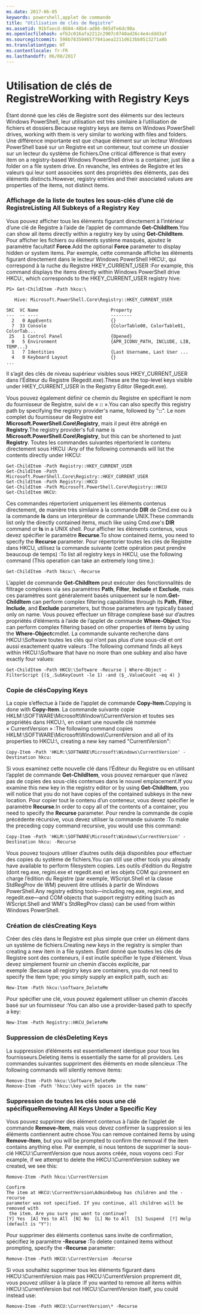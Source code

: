 ```yaml
---
ms.date: 2017-06-05
keywords: powershell,applet de commande
title: "Utilisation de clés de Registre"
ms.assetid: 91bfaecd-8684-48b4-ad86-065dfe6dc90a
ms.openlocfilehash: efb2c016afa2212c2907c0740ad26c4e4cddd3af
ms.sourcegitcommit: 598b7835046577841aea2211d613bb8513271a8b
ms.translationtype: HT
ms.contentlocale: fr-FR
ms.lasthandoff: 06/08/2017
---
```

# <a name="working-with-registry-keys"></a><span data-ttu-id="e63b9-103">Utilisation de clés de Registre</span><span class="sxs-lookup"><span data-stu-id="e63b9-103">Working with Registry Keys</span></span>
<span data-ttu-id="e63b9-104">Étant donné que les clés de Registre sont des éléments sur des lecteurs Windows PowerShell, leur utilisation est très similaire à l’utilisation de fichiers et dossiers.</span><span class="sxs-lookup"><span data-stu-id="e63b9-104">Because registry keys are items on Windows PowerShell drives, working with them is very similar to working with files and folders.</span></span> <span data-ttu-id="e63b9-105">Une différence importante est que chaque élément sur un lecteur Windows PowerShell basé sur un Registre est un conteneur, tout comme un dossier sur un lecteur du système de fichiers.</span><span class="sxs-lookup"><span data-stu-id="e63b9-105">One critical difference is that every item on a registry-based Windows PowerShell drive is a container, just like a folder on a file system drive.</span></span> <span data-ttu-id="e63b9-106">En revanche, les entrées de Registre et les valeurs qui leur sont associées sont des propriétés des éléments, pas des éléments distincts.</span><span class="sxs-lookup"><span data-stu-id="e63b9-106">However, registry entries and their associated values are properties of the items, not distinct items.</span></span>

### <a name="listing-all-subkeys-of-a-registry-key"></a><span data-ttu-id="e63b9-107">Affichage de la liste de toutes les sous-clés d’une clé de Registre</span><span class="sxs-lookup"><span data-stu-id="e63b9-107">Listing All Subkeys of a Registry Key</span></span>
<span data-ttu-id="e63b9-108">Vous pouvez afficher tous les éléments figurant directement à l’intérieur d’une clé de Registre à l’aide de l’applet de commande **Get-ChildItem**.</span><span class="sxs-lookup"><span data-stu-id="e63b9-108">You can show all items directly within a registry key by using **Get-ChildItem**.</span></span> <span data-ttu-id="e63b9-109">Pour afficher les fichiers ou éléments système masqués, ajoutez le paramètre facultatif **Force**.</span><span class="sxs-lookup"><span data-stu-id="e63b9-109">Add the optional **Force** parameter to display hidden or system items.</span></span> <span data-ttu-id="e63b9-110">Par exemple, cette commande affiche les éléments figurant directement dans le lecteur Windows PowerShell HKCU:, qui correspond à la ruche du Registre HKEY_CURRENT_USER :</span><span class="sxs-lookup"><span data-stu-id="e63b9-110">For example, this command displays the items directly within Windows PowerShell drive HKCU:, which corresponds to the HKEY_CURRENT_USER registry hive:</span></span>

```
PS> Get-ChildItem -Path hkcu:\

   Hive: Microsoft.PowerShell.Core\Registry::HKEY_CURRENT_USER

SKC  VC Name                           Property
---  -- ----                           --------
  2   0 AppEvents                      {}
  7  33 Console                        {ColorTable00, ColorTable01, ColorTab...
 25   1 Control Panel                  {Opened}
  0   5 Environment                    {APR_ICONV_PATH, INCLUDE, LIB, TEMP...}
  1   7 Identities                     {Last Username, Last User ...
  4   0 Keyboard Layout                {}
...
```

<span data-ttu-id="e63b9-111">Il s’agit des clés de niveau supérieur visibles sous HKEY_CURRENT_USER dans l’Éditeur du Registre (Regedit.exe).</span><span class="sxs-lookup"><span data-stu-id="e63b9-111">These are the top-level keys visible under HKEY_CURRENT_USER in the Registry Editor (Regedit.exe).</span></span>

<span data-ttu-id="e63b9-112">Vous pouvez également définir ce chemin du Registre en spécifiant le nom du fournisseur de Registre, suivi de « **::** ».</span><span class="sxs-lookup"><span data-stu-id="e63b9-112">You can also specify this registry path by specifying the registry provider's name, followed by "**::**".</span></span> <span data-ttu-id="e63b9-113">Le nom complet du fournisseur de Registre est **Microsoft.PowerShell.Core\\Registry**, mais il peut être abrégé en **Registry**.</span><span class="sxs-lookup"><span data-stu-id="e63b9-113">The registry provider's full name is **Microsoft.PowerShell.Core\\Registry**, but this can be shortened to just **Registry**.</span></span> <span data-ttu-id="e63b9-114">Toutes les commandes suivantes répertorient le contenu directement sous HKCU :</span><span class="sxs-lookup"><span data-stu-id="e63b9-114">Any of the following commands will list the contents directly under HKCU:</span></span>

```
Get-ChildItem -Path Registry::HKEY_CURRENT_USER
Get-ChildItem -Path Microsoft.PowerShell.Core\Registry::HKEY_CURRENT_USER
Get-ChildItem -Path Registry::HKCU
Get-ChildItem -Path Microsoft.PowerShell.Core\Registry::HKCU
Get-ChildItem HKCU:
```

<span data-ttu-id="e63b9-115">Ces commandes répertorient uniquement les éléments contenus directement, de manière très similaire à la commande **DIR** de Cmd.exe ou à la commande **ls** dans un interpréteur de commande UNIX.</span><span class="sxs-lookup"><span data-stu-id="e63b9-115">These commands list only the directly contained items, much like using Cmd.exe's **DIR** command or **ls** in a UNIX shell.</span></span> <span data-ttu-id="e63b9-116">Pour afficher les éléments contenus, vous devez spécifier le paramètre **Recurse**.</span><span class="sxs-lookup"><span data-stu-id="e63b9-116">To show contained items, you need to specify the **Recurse** parameter.</span></span> <span data-ttu-id="e63b9-117">Pour répertorier toutes les clés de Registre dans HKCU, utilisez la commande suivante (cette opération peut prendre beaucoup de temps) :</span><span class="sxs-lookup"><span data-stu-id="e63b9-117">To list all registry keys in HKCU, use the following command (This operation can take an extremely long time.):</span></span>

```
Get-ChildItem -Path hkcu:\ -Recurse
```

<span data-ttu-id="e63b9-118">L’applet de commande **Get-ChildItem** peut exécuter des fonctionnalités de filtrage complexes via ses paramètres **Path**, **Filter**, **Include** et **Exclude**, mais ces paramètres sont généralement basés uniquement sur le nom.</span><span class="sxs-lookup"><span data-stu-id="e63b9-118">**Get-ChildItem** can perform complex filtering capabilities through its **Path**, **Filter**, **Include**, and **Exclude** parameters, but those parameters are typically based only on name.</span></span> <span data-ttu-id="e63b9-119">Vous pouvez effectuer un filtrage complexe basé sur d’autres propriétés d’éléments à l’aide de l’applet de commande **Where-Object**.</span><span class="sxs-lookup"><span data-stu-id="e63b9-119">You can perform complex filtering based on other properties of items by using the **Where-Object**cmdlet.</span></span> <span data-ttu-id="e63b9-120">La commande suivante recherche dans HKCU:\\Software toutes les clés qui n’ont pas plus d’une sous-clé et ont aussi exactement quatre valeurs :</span><span class="sxs-lookup"><span data-stu-id="e63b9-120">The following command finds all keys within HKCU:\\Software that have no more than one subkey and also have exactly four values:</span></span>

```
Get-ChildItem -Path HKCU:\Software -Recurse | Where-Object -FilterScript {($_.SubKeyCount -le 1) -and ($_.ValueCount -eq 4) }
```

### <a name="copying-keys"></a><span data-ttu-id="e63b9-121">Copie de clés</span><span class="sxs-lookup"><span data-stu-id="e63b9-121">Copying Keys</span></span>
<span data-ttu-id="e63b9-122">La copie s’effectue à l’aide de l’applet de commande **Copy-Item**.</span><span class="sxs-lookup"><span data-stu-id="e63b9-122">Copying is done with **Copy-Item**.</span></span> <span data-ttu-id="e63b9-123">La commande suivante copie HKLM:\\SOFTWARE\\Microsoft\\Window\\\CurrentVersion et toutes ses propriétés dans HKCU:\\, en créant une nouvelle clé nommée « CurrentVersion » :</span><span class="sxs-lookup"><span data-stu-id="e63b9-123">The following command copies HKLM:\\SOFTWARE\\Microsoft\\Windows\\CurrentVersion and all of its properties to HKCU:\\, creating a new key named "CurrentVersion":</span></span>

```
Copy-Item -Path 'HKLM:\SOFTWARE\Microsoft\Windows\CurrentVersion' -Destination hkcu:
```

<span data-ttu-id="e63b9-124">Si vous examinez cette nouvelle clé dans l’Éditeur du Registre ou en utilisant l’applet de commande **Get-ChildItem**, vous pouvez remarquer que n’avez pas de copies des sous-clés contenues dans le nouvel emplacement.</span><span class="sxs-lookup"><span data-stu-id="e63b9-124">If you examine this new key in the registry editor or by using **Get-ChildItem**, you will notice that you do not have copies of the contained subkeys in the new location.</span></span> <span data-ttu-id="e63b9-125">Pour copier tout le contenu d’un conteneur, vous devez spécifier le paramètre **Recurse**.</span><span class="sxs-lookup"><span data-stu-id="e63b9-125">In order to copy all of the contents of a container, you need to specify the **Recurse** parameter.</span></span> <span data-ttu-id="e63b9-126">Pour rendre la commande de copie précédente récursive, vous devez utiliser la commande suivante :</span><span class="sxs-lookup"><span data-stu-id="e63b9-126">To make the preceding copy command recursive, you would use this command:</span></span>

```
Copy-Item -Path 'HKLM:\SOFTWARE\Microsoft\Windows\CurrentVersion' -Destination hkcu: -Recurse
```

<span data-ttu-id="e63b9-127">Vous pouvez toujours utiliser d’autres outils déjà disponibles pour effectuer des copies du système de fichiers.</span><span class="sxs-lookup"><span data-stu-id="e63b9-127">You can still use other tools you already have available to perform filesystem copies.</span></span> <span data-ttu-id="e63b9-128">Les outils d’édition du Registre (dont reg.exe, regini.exe et regedit.exe) et les objets COM qui prennent en charge l’édition du Registre (par exemple, WScript.Shell et la classe StdRegProv de WM) peuvent être utilisés à partir de Windows PowerShell.</span><span class="sxs-lookup"><span data-stu-id="e63b9-128">Any registry editing tools—including reg.exe, regini.exe, and regedit.exe—and COM objects that support registry editing (such as WScript.Shell and WMI's StdRegProv class) can be used from within Windows PowerShell.</span></span>

### <a name="creating-keys"></a><span data-ttu-id="e63b9-129">Création de clés</span><span class="sxs-lookup"><span data-stu-id="e63b9-129">Creating Keys</span></span>
<span data-ttu-id="e63b9-130">Créer des clés dans le Registre est plus simple que créer un élément dans un système de fichiers.</span><span class="sxs-lookup"><span data-stu-id="e63b9-130">Creating new keys in the registry is simpler than creating a new item in a file system.</span></span> <span data-ttu-id="e63b9-131">Étant donné que toutes les clés de Registre sont des conteneurs, il est inutile spécifier le type d’élément. Vous devez simplement fournir un chemin d’accès explicite, par exemple :</span><span class="sxs-lookup"><span data-stu-id="e63b9-131">Because all registry keys are containers, you do not need to specify the item type; you simply supply an explicit path, such as:</span></span>

```
New-Item -Path hkcu:\software_DeleteMe
```

<span data-ttu-id="e63b9-132">Pour spécifier une clé, vous pouvez également utiliser un chemin d’accès basé sur un fournisseur :</span><span class="sxs-lookup"><span data-stu-id="e63b9-132">You can also use a provider-based path to specify a key:</span></span>

```
New-Item -Path Registry::HKCU_DeleteMe
```

### <a name="deleting-keys"></a><span data-ttu-id="e63b9-133">Suppression de clés</span><span class="sxs-lookup"><span data-stu-id="e63b9-133">Deleting Keys</span></span>
<span data-ttu-id="e63b9-134">La suppression d’éléments est essentiellement identique pour tous les fournisseurs.</span><span class="sxs-lookup"><span data-stu-id="e63b9-134">Deleting items is essentially the same for all providers.</span></span> <span data-ttu-id="e63b9-135">Les commandes suivantes suppriment des éléments en mode silencieux :</span><span class="sxs-lookup"><span data-stu-id="e63b9-135">The following commands will silently remove items:</span></span>

```
Remove-Item -Path hkcu:\Software_DeleteMe
Remove-Item -Path 'hkcu:\key with spaces in the name'
```

### <a name="removing-all-keys-under-a-specific-key"></a><span data-ttu-id="e63b9-136">Suppression de toutes les clés sous une clé spécifique</span><span class="sxs-lookup"><span data-stu-id="e63b9-136">Removing All Keys Under a Specific Key</span></span>
<span data-ttu-id="e63b9-137">Vous pouvez supprimer des élément contenus à l’aide de l’applet de commande **Remove-Item**, mais vous devez confirmer la suppression si les éléments contiennent autre chose.</span><span class="sxs-lookup"><span data-stu-id="e63b9-137">You can remove contained items by using **Remove-Item**, but you will be prompted to confirm the removal if the item contains anything else.</span></span> <span data-ttu-id="e63b9-138">Par exemple, si nous tentons de supprimer la sous-clé HKCU:\\CurrentVersion que nous avons créée, nous voyons ceci :</span><span class="sxs-lookup"><span data-stu-id="e63b9-138">For example, if we attempt to delete the HKCU:\\CurrentVersion subkey we created, we see this:</span></span>

```
Remove-Item -Path hkcu:\CurrentVersion

Confirm
The item at HKCU:\CurrentVersion\AdminDebug has children and the -recurse
parameter was not specified. If you continue, all children will be removed with
 the item. Are you sure you want to continue?
[Y] Yes  [A] Yes to All  [N] No  [L] No to All  [S] Suspend  [?] Help
(default is "Y"):
```

<span data-ttu-id="e63b9-139">Pour supprimer des éléments contenus sans invite de confirmation, spécifiez le paramètre **-Recurse** :</span><span class="sxs-lookup"><span data-stu-id="e63b9-139">To delete contained items without prompting, specify the **-Recurse** parameter:</span></span>

```
Remove-Item -Path HKCU:\CurrentVersion -Recurse
```

<span data-ttu-id="e63b9-140">Si vous souhaitez supprimer tous les éléments figurant dans HKCU:\\CurrentVersion mais pas HKCU:\\CurrentVersion proprement dit, vous pouvez utiliser à la place :</span><span class="sxs-lookup"><span data-stu-id="e63b9-140">If you wanted to remove all items within HKCU:\\CurrentVersion but not HKCU:\\CurrentVersion itself, you could instead use:</span></span>

```
Remove-Item -Path HKCU:\CurrentVersion\* -Recurse
```

